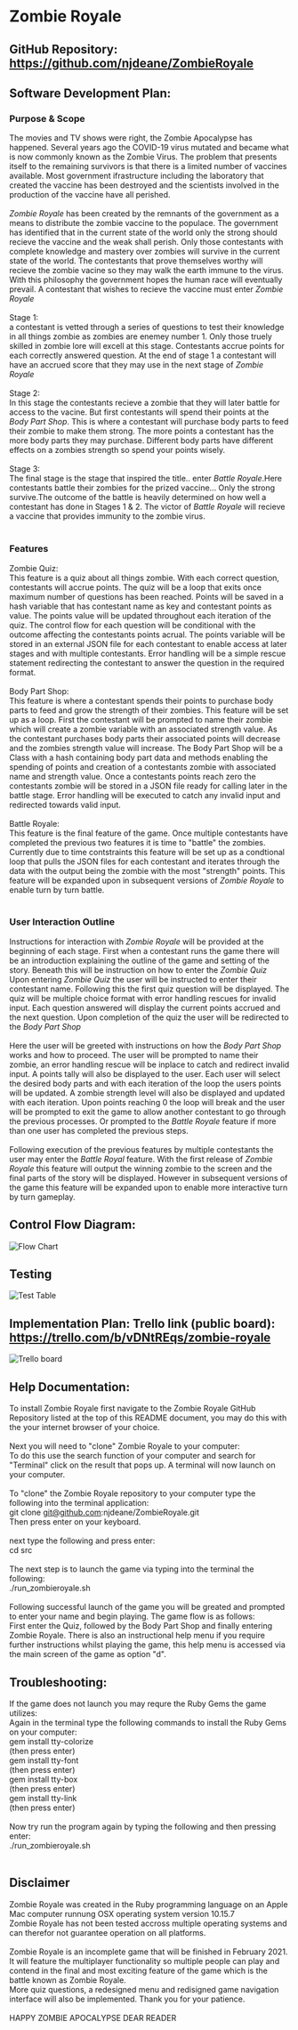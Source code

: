 # Zombie Royale

## GitHub Repository: https://github.com/njdeane/ZombieRoyale

## Software Development Plan:
### Purpose & Scope
The movies and TV shows were right, the Zombie Apocalypse has happened. Several years ago the COVID-19 virus mutated and became what is now commonly known as the Zombie Virus. The problem that presents itself to the remaining survivors is that there is a limited number of vaccines available. Most government ifrastructure including the laboratory that created the vaccine has been destroyed and the scientists involved in the production of the vaccine have all perished. 
<br>
<br>
*Zombie Royale* has been created by the remnants of the government as a means to distribute the zombie vaccine to the populace. The government has identified that in the current state of the world only the strong should recieve the vaccine and the weak shall perish. Only those contestants with complete knowledge and mastery over zombies will survive in the current state of the world. The contestants that prove themselves worthy will recieve the zombie vacine so they may walk the earth immune to the virus. With this philosophy the government hopes the human race will eventually prevail. A contestant that wishes to recieve the vaccine must enter *Zombie Royale* 
<br>
<br>
Stage 1: 
<br>
a contestant is vetted through a series of questions to test their knowledge in all things zombie as zombies are enemey number 1. Only those truely skilled in zombie lore will excell at this stage. Contestants accrue points for each correctly answered question. At the end of stage 1 a contestant will have an accrued score that they may use in the next stage of *Zombie Royale*
<br>
<br>
Stage 2:
<br>
In this stage the contestants recieve a zombie that they will later battle for access to the vacine. But first contestants will spend their points at the *Body Part Shop*. This is where a contestant will purchase body parts to feed their zombie to make them strong. The more points a contestant has the more body parts they may purchase. Different body parts have different effects on a zombies strength so spend your points wisely.
<br>
<br>
Stage 3:
<br>
The final stage is the stage that inspired the title.. enter *Battle Royale*.Here contestants battle their zombies for the prized vaccine... Only the strong survive.The outcome of the battle is heavily determined on how well a contestant has done in Stages 1 & 2. The victor of *Battle Royale* will recieve a vaccine that provides immunity to the zombie virus. 
<br>
<br>
### Features
Zombie Quiz:
<br>
This feature is a quiz about all things zombie. With each correct question, contestants will accrue points. The quiz will be a loop that exits once maximum number of questions has been reached. Points will be saved in a hash variable that has contestant name as key and contestant points as value. The points value will be updated throughout each iteration of the quiz. The control flow for each question will be conditional with the outcome affecting the contestants points acrual. The points variable will be stored in an external JSON file for each contestant to enable access at later stages and with multiple contestants. Error handling will be a simple rescue statement redirecting the contestant to answer the question in the required format. 
<br>
<br>
Body Part Shop:
<br>
This feature is where a contestant spends their points to purchase body parts to feed and grow the strength of their zombies. This feature will be set up as a loop. First the contestant will be prompted to name their zombie which will create a zombie variable with an associated strength value. As the contestant purchases body parts their associated points will decrease and the zombies strength value will increase. The Body Part Shop will be a Class with a hash containing body part data and methods enabling the spending of points and creation of a contestants zombie with associated name and strength value. Once a contestants points reach zero the contestants zombie will be stored in a JSON file ready for calling later in the battle stage. Error handling will be executed to catch any invalid input and redirected towards valid input.
<br>
<br>
Battle Royale:
<br>
This feature is the final feature of the game. Once multiple contestants have completed the previous two features it is time to "battle" the zombies. Currently due to time contstraints this feature will be set up as a condtional loop that pulls the JSON files for each contestant and iterates through the data with the output being the zombie with the most "strength" points. This feature will be expanded upon in subsequent versions of *Zombie Royale* to enable turn by turn battle.
<br>
<br>
### User Interaction Outline
Instructions for interaction with *Zombie Royale* will be provided at the beginning of each stage. First when a contestant runs the game there will be an introduction explaining the outline of the game and setting of the story. Beneath this will be instruction on how to enter the *Zombie Quiz* <br>
Upon entering *Zombie Quiz* the user will be instructed to enter their contestant name. Following this the first quiz question will be displayed. The quiz will be multiple choice format with error handling rescues for invalid input. Each question answered will display the current points accrued and the next question. Upon completion of the quiz the user will be redirected to the *Body Part Shop* 
<br>
<br>
Here the user will be greeted with instructions on how the *Body Part Shop* works and how to proceed. The user will be prompted to name their zombie, an error handling rescue will be inplace to catch and redirect invalid input. A points tally will also be displayed to the user. Each user will select the desired body parts and with each iteration of the loop the users points will be updated. A zombie strength level will also be displayed and updated with each iteration. Upon points reaching 0 the loop will break and the user will be prompted to exit the game to allow another contestant to go through the previous processes. Or prompted to the *Battle Royale* feature if more than one user has completed the previous steps. 
<br>
<br>
Following execution of the previous features by multiple contestants the user may enter the *Battle Royal* feature. With the first release of *Zombie Royale* this feature will output the winning zombie to the screen and the final parts of the story will be displayed. However in subsequent versions of the game this feature will be expanded upon to enable more interactive turn by turn gameplay.

## Control Flow Diagram:

![Flow Chart](docs/Zombie_flowchart.png)

## Testing
![Test Table](docs/Test.png)

## Implementation Plan: Trello link (public board): https://trello.com/b/vDNtREqs/zombie-royale
![Trello board](docs/Trello.png)

## Help Documentation:

To install Zombie Royale first navigate to the Zombie Royale GitHub Repository listed at the top of this README document, you may do this with the your internet browser of your choice.
<br>
<br>
Next you will need to "clone" Zombie Royale to your computer:<br>
To do this use the search function of your computer and search for "Terminal" click on the result that pops up. A terminal will now launch on your computer.<br>
<br>
To "clone" the Zombie Royale repository to your computer type the following into the terminal application:<br>
git clone git@github.com:njdeane/ZombieRoyale.git<br>
Then press enter on your keyboard.
<br>
<br>
next type the following and press enter:<br>
cd src
<br>
<br>
The next step is to launch the game via typing into the terminal the following:<br>
./run_zombieroyale.sh
<br>
<br>
Following successful launch of the game you will be greated and prompted to enter your name and begin playing. The game flow is as follows:<br>
First enter the Quiz, followed by the Body Part Shop and finally entering Zombie Royale. There is also an instructional help menu if you require further instructions whilst playing the game, this help menu is accessed via the main screen of the game as option "d".

## Troubleshooting:
If the game does not launch you may requre the Ruby Gems the game utilizes:<br>
Again in the terminal type the following commands to install the Ruby Gems on your computer:<br>
gem install tty-colorize<br> (then press enter)<br>
gem install tty-font<br> (then press enter)<br>
gem install tty-box<br> (then press enter)<br>
gem install tty-link<br> (then press enter)<br>
<br>
Now try run the program again by typing the following and then pressing enter:<br>
./run_zombieroyale.sh
<br>
<br>
## Disclaimer
Zombie Royale was created in the Ruby programming language on an Apple Mac computer runnung OSX operating system version 10.15.7<br>
Zombie Royale has not been tested accross multiple operating systems and can therefor not guarantee operation on all platforms.<br>
<br>
Zombie Royale is an incomplete game that will be finished in February 2021. It will feature the multiplayer functionality so multiple people can play and contend in the final and most exciting feature of the game which is the battle known as Zombie Royale.<br>
More quiz questions, a redesigned menu and redisigned game navigation interface will also be implemented. Thank you for your patience.<br>
<br>
HAPPY ZOMBIE APOCALYPSE DEAR READER




